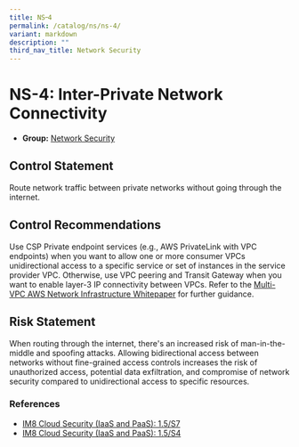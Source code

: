 ```yaml
---
title: NS᠆4
permalink: /catalog/ns/ns-4/
variant: markdown
description: ""
third_nav_title: Network Security
---
```

# NS-4: Inter-Private Network Connectivity

* **Group:** [Network Security](/catalog/ns)

## Control Statement

Route network traffic between private networks without going through the internet.

## Control Recommendations

Use CSP Private endpoint services (e.g., AWS PrivateLink with VPC endpoints) when you want to allow one or more consumer VPCs unidirectional access to a specific service or set of instances in the service provider VPC. Otherwise, use VPC peering and Transit Gateway when you want to enable layer-3 IP connectivity between VPCs. Refer to the [Multi-VPC AWS Network Infrastructure Whitepaper](https://docs.aws.amazon.com/whitepapers/latest/building-scalable-secure-multi-vpc-network-infrastructure/vpc-to-vpc-connectivity.html) for further guidance.

## Risk Statement

When routing through the internet, there&#39;s an increased risk of man-in-the-middle and spoofing attacks. Allowing bidirectional access between networks without fine-grained access controls increases the risk of unauthorized access, potential data exfiltration, and compromise of network security compared to unidirectional access to specific resources.



### References


 * [IM8 Cloud Security (IaaS and PaaS): 1.5/S7](https://intranet.mof.gov.sg/portal/IM/Themes/IT-Management/Cloud/Topics/Cloud-Security.aspx)
 * [IM8 Cloud Security (IaaS and PaaS): 1.5/S4](https://intranet.mof.gov.sg/portal/IM/Themes/IT-Management/Cloud/Topics/Cloud-Security.aspx)